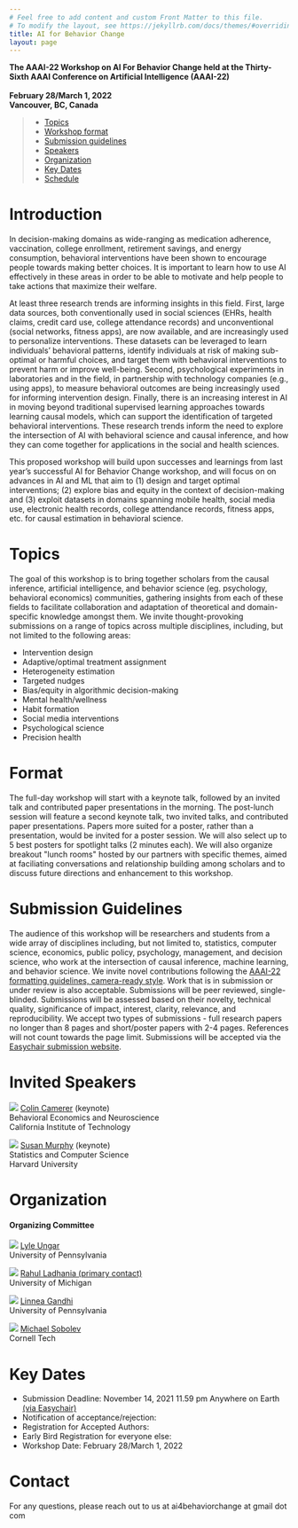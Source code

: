 ```yaml
---
# Feel free to add content and custom Front Matter to this file.
# To modify the layout, see https://jekyllrb.com/docs/themes/#overriding-theme-defaults
title: AI for Behavior Change
layout: page
---
```

**The AAAI-22 Workshop on AI For Behavior Change held at the Thirty-Sixth AAAI Conference on Artificial Intelligence (AAAI-22)** <br><br>
**February 28/March 1, 2022** <br>
**Vancouver, BC, Canada** <br>

> - [Topics](#topics)
> - [Workshop format](#format)
> - [Submission guidelines](#submission-guidelines)
> - [Speakers](#invited-speakers)
> - [Organization](#organization)
> - [Key Dates](#key-dates)
> - [Schedule](/ai4bc21/schedule.html)

# Introduction

In decision-making domains as wide-ranging as medication adherence, vaccination, college enrollment, retirement savings, and energy consumption, behavioral interventions have been shown to encourage people towards making better choices. It is important to learn how to use AI effectively in these areas in order to be able to motivate and help people to take actions that maximize their welfare.

At least three research trends are informing insights in this field. First, large data sources, both conventionally used in social sciences (EHRs, health claims, credit card use, college attendance records) and unconventional (social networks, fitness apps), are now available, and are increasingly used to personalize interventions. These datasets can be leveraged to learn individuals’ behavioral patterns, identify individuals at risk of making sub-optimal or harmful choices, and target them with behavioral interventions to prevent harm or improve well-being. Second, psychological experiments in laboratories and in the field, in partnership with technology companies (e.g., using apps), to measure behavioral outcomes are being increasingly used for informing intervention design. Finally, there is an increasing interest in AI in moving beyond traditional supervised learning approaches towards learning causal models, which can support the identification of targeted behavioral interventions. These research trends inform the need to explore the intersection of AI with behavioral science and causal inference, and how they can come together for applications in the social and health sciences.

This proposed workshop will build upon successes and learnings from last year’s successful AI for Behavior Change workshop, and will focus on  on advances in AI and ML that aim to (1) design and target optimal interventions; (2) explore bias and equity in the context of decision-making and (3) exploit datasets in domains spanning mobile health, social media use, electronic health records, college attendance records, fitness apps, etc. for causal estimation in behavioral science. 

# Topics

The goal of this workshop is to bring together scholars from the causal inference, artificial intelligence, and behavior science (eg. psychology, behavioral economics) communities, gathering insights from each of these fields to facilitate collaboration and adaptation of theoretical and domain-specific knowledge amongst them. We invite thought-provoking submissions on a range of topics across multiple disciplines, including, but not limited to the following areas:

- Intervention design
- Adaptive/optimal treatment assignment
- Heterogeneity estimation
- Targeted nudges
- Bias/equity in algorithmic decision-making
- Mental health/wellness
- Habit formation
- Social media interventions
- Psychological science
- Precision health

# Format

The full-day workshop will start with a keynote talk, followed by an invited talk and contributed paper presentations in the morning. The post-lunch session will feature a second keynote talk, two invited talks, and contributed paper presentations. Papers more suited for a poster, rather than a presentation, would be invited for a poster session. We will also select up to 5 best posters for spotlight talks (2 minutes each). We will also organize breakout "lunch rooms" hosted by our partners with specific themes, aimed at faciliating conversations and relationship building among scholars and to discuss future directions and enhancement to this workshop.

# Submission Guidelines

The audience of this workshop will be researchers and students from a wide array of disciplines including, but not limited to, statistics, computer science, economics, public policy, psychology, management, and decision science, who work at the intersection of causal inference, machine learning, and behavior science. We invite novel contributions following the [AAAI-22 formatting guidelines, camera-ready style][aaai-22-guidelines]. Work that is in submission or under review is also acceptable. Submissions will be peer reviewed, single-blinded. Submissions will be assessed based on their novelty, technical quality, significance of impact, interest, clarity, relevance, and reproducibility. We accept two types of submissions - full research papers no longer than 8 pages and short/poster papers with 2-4 pages. References will not count towards the page limit. Submissions will be accepted via the [Easychair submission website][easychairlink].

# Invited Speakers

<div class="content list people">
    <div class="list-item-people">
        <p class="list-post-title">
            <img class="profile-thumbnail" src="http://camerergroup.caltech.edu/wp-content/uploads/2019/06/Screen-Shot-2019-06-27-at-2.50.47-PM.png"/>
            <span class="caption"><a href="https://www.hss.caltech.edu/people/colin-f-camerer">Colin Camerer</a> (keynote)<br>Behavioral Economics and Neuroscience<br>California Institute of Technology</span>
        </p>
    </div>
    <div class="list-item-people">
        <p class="list-post-title">
            <img class="profile-thumbnail" src="http://people.seas.harvard.edu/~samurphy/smurphy.jpg"/>
            <span class="caption"><a href="http://people.seas.harvard.edu/~samurphy/">Susan Murphy</a> (keynote)<br>Statistics and Computer Science<br>Harvard University</span>
        </p>
    </div>
</div>

# Organization
#### Organizing Committee

<div class="content list people">
    <div class="list-item-people">
        <p class="list-post-title">
            <img class="profile-thumbnail" src="https://www.cis.upenn.edu/~ungar/LyleUngar.jpg"/>
            <span class="caption"><a href="https://www.cis.upenn.edu/~ungar/">Lyle Ungar</a><br>University of Pennsylvania <br>  </span>
        </p>
    </div>
    <div class="list-item-people">
        <p class="list-post-title">
            <img class="profile-thumbnail" src="https://chibe.upenn.edu/wp-content/uploads/2020/06/Rahul-Ladhania-2-768x793.jpg"/>
            <span class="caption"><a href="https://sph.umich.edu/faculty-profiles/ladhania-rahul.html">Rahul Ladhania (primary contact)</a> <br>University of Michigan<br></span>
        </p>
    </div>
    <div class="list-item-people">
        <p class="list-post-title">
            <img class="profile-thumbnail" src="https://faculty.wharton.upenn.edu/wp-content/uploads/2020/10/Gandhi-Linnea-129x139.jpg"/>
            <span class="caption"><a href="https://oid.wharton.upenn.edu/profile/lgandhi/#research">Linnea Gandhi</a><br>University of Pennsylvania<br></span>
        </p>
      </div>
    <div class="list-item-people">
        <p class="list-post-title">
            <img class="profile-thumbnail" src="https://lh4.googleusercontent.com/WaxwxlyG_8LHovcWdWfS4NzCH_Bf_6yYQbo-cFlmN_213jr8vNeygTDf3Ja7q_iRnIBnFCMaNEcnUM0IgtkUkebh-6lWFso62jYJBuM7VOTuW7E4=w1280"/>
            <span class="caption"><a href="https://www.michaelsobolev.com">Michael Sobolev</a><br>Cornell Tech<br></span>
        </p>
    </div>
</div>




# Key Dates
- Submission Deadline: November 14, 2021 11.59 pm Anywhere on Earth [(via Easychair)][easychairlink]
- Notification of acceptance/rejection: 
- Registration for Accepted Authors: 
- Early Bird Registration for everyone else: 
- Workshop Date: February 28/March 1, 2022

# **Contact**
For any questions, please reach out to us at ai4behaviorchange at gmail dot com

[aaai-22-guidelines]: https://www.aaai.org/Publications/Templates/AuthorKit22.zip
[easychairlink]: https://easychair.org/cfp/ai4bc22
[ladhania]: https://rahulladhania.com
[ungar]: https://www.cis.upenn.edu/~ungar/
[register]:https://aaai.org/Conferences/AAAI-21/registration/
